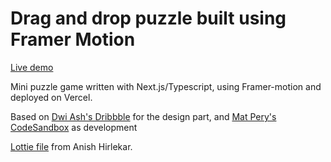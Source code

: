 # Drag and drop puzzle built using Framer Motion

[Live demo](https://vercel.com/lansolo99/drag-and-drop-puzzle-with-framer-motion)

Mini puzzle game written with Next.js/Typescript, using Framer-motion and
deployed on Vercel.

Based on [Dwi Ash's Dribbble](https://dribbble.com/shots/13373054-Dogzzle) for
the design part, and [Mat Pery's CodeSandbox](https://codesandbox.io/s/5trtt) as
development

[Lottie file](https://lottiefiles.com/70550-confetti-explode) from Anish
Hirlekar.
